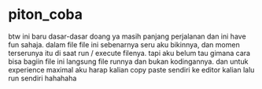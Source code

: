 # piton_coba
btw ini baru dasar-dasar doang ya masih panjang perjalanan dan ini have fun sahaja. 
dalam file file ini sebenarnya seru aku bikinnya, dan momen terserunya itu di saat run / execute filenya.
tapi aku belum tau gimana cara bisa bagiin file ini langsung file runnya dan bukan kodingannya.
dan untuk experience maximal aku harap kalian copy paste sendiri ke editor kalian lalu run sendiri hahahaha

